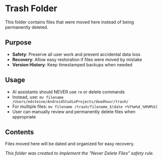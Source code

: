 # Trash Folder

This folder contains files that were moved here instead of being permanently deleted.

## Purpose
- **Safety**: Preserve all user work and prevent accidental data loss
- **Recovery**: Allow easy restoration if files were moved by mistake
- **Version History**: Keep timestamped backups when needed

## Usage
- AI assistants should NEVER use `rm` or delete commands
- Instead, use: `mv filename /Users/edsteine/AndroidStudioProjects/deadhour/trash/`
- For multiple files: `mv filename /trash/filename_$(date +%Y%m%d_%H%M%S)`
- User can manually review and permanently delete files when appropriate

## Contents
Files moved here will be dated and organized for easy recovery.

*This folder was created to implement the "Never Delete Files" safety rule.*